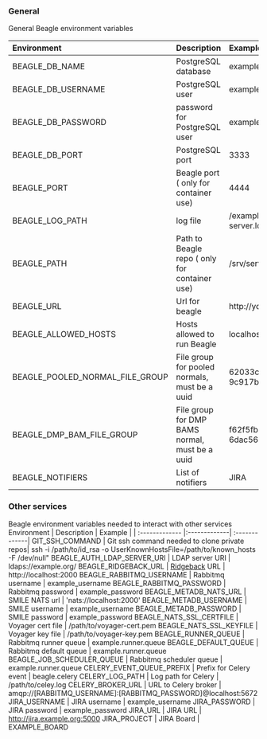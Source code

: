 ### General

General Beagle environment variables

| Environment                     | Description                                    | Example                               |
| :------------------------------ | :--------------------------------------------- | :------------------------------------ |
| BEAGLE_DB_NAME                  | PostgreSQL database                            | example_database                      |
| BEAGLE_DB_USERNAME              | PostgreSQL user                                | example_user                          |
| BEAGLE_DB_PASSWORD              | password for PostgreSQL user                   | example_password                      |
| BEAGLE_DB_PORT                  | PostgreSQL port                                | 3333                                  |
| BEAGLE_PORT                     | Beagle port ( only for container use)          | 4444                                  |
| BEAGLE_LOG_PATH                 | log file                                       | /example/path/logs/beagle-server.log  |
| BEAGLE_PATH                     | Path to Beagle repo ( only for container use)  | /srv/services/staging_voyager/beagle/ |
| BEAGLE_URL                      | Url for beagle                                 | http://your_server:4444               |
| BEAGLE_ALLOWED_HOSTS            | Hosts allowed to run Beagle                    | localhost,your_server                 |
| BEAGLE_POOLED_NORMAL_FILE_GROUP | File group for pooled normals, must be a uuid  | 62033c45-6c55-4d2d-bec2-9c917b4af133  |
| BEAGLE_DMP_BAM_FILE_GROUP       | File group for DMP BAMS normal, must be a uuid | f62f5fb8-2dbd-45b2-8050-6dac56a4cc17  |
| BEAGLE_NOTIFIERS                | List of notifiers                              | JIRA                                  |

### Other services

Beagle environment variables needed to interact with other services
Environment | Description | Example |
| :------------- |:-------------| :-------------|
GIT_SSH_COMMAND | Git ssh command needed to clone private repos| ssh -i /path/to/id_rsa -o UserKnownHostsFile=/path/to/known_hosts -F /dev/null"
BEAGLE_AUTH_LDAP_SERVER_URI | LDAP server URI | ldaps://example.org/
BEAGLE_RIDGEBACK_URL | [Ridgeback](https://github.com/mskcc/ridgeback) URL | http://localhost:2000
BEAGLE_RABBITMQ_USERNAME | Rabbitmq username | example_username
BEAGLE_RABBITMQ_PASSWORD | Rabbitmq password | example_password
BEAGLE_METADB_NATS_URL | SMILE NATS url | 'nats://localhost:2000'
BEAGLE_METADB_USERNAME | SMILE username | example_username
BEAGLE_METADB_PASSWORD | SMILE password | example_password
BEAGLE_NATS_SSL_CERTFILE | Voyager cert file | /path/to/voyager-cert.pem
BEAGLE_NATS_SSL_KEYFILE | Voyager key file | /path/to/voyager-key.pem
BEAGLE_RUNNER_QUEUE | Rabbitmq runner queue | example.runner.queue
BEAGLE_DEFAULT_QUEUE | Rabbitmq default queue | example.runner.queue
BEAGLE_JOB_SCHEDULER_QUEUE | Rabbitmq scheduler queue | example.runner.queue
CELERY_EVENT_QUEUE_PREFIX | Prefix for Celery event | beagle.celery
CELERY_LOG_PATH | Log path for Celery | /path/to/celey.log
CELERY_BROKER_URL | URL to Celery broker | amqp://[RABBITMQ_USERNAME]:[RABBITMQ_PASSWORD]@localhost:5672
JIRA_USERNAME | JIRA username | example_username
JIRA_PASSWORD | JIRA password | example_password
JIRA_URL | JIRA URL | http://jira.example.org:5000
JIRA_PROJECT | JIRA Board | EXAMPLE_BOARD
